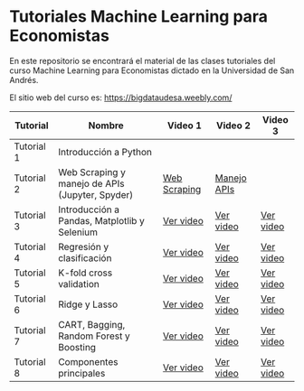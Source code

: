 # Tutoriales Machine Learning para Economistas  

En este repositorio se encontrará el material de las clases tutoriales del curso Machine Learning para Economistas dictado en la Universidad de San Andrés. 

El sitio web del curso es: https://bigdataudesa.weebly.com/


| Tutorial  | Nombre                                              | Video 1                         | Video 2                         | Video 3                         |
|-----------|-----------------------------------------------------|---------------------------------|---------------------------------|---------------------------------|
| Tutorial 1 | Introducción a Python                              |           |              |      |
| Tutorial 2 | Web Scraping y manejo de APIs (Jupyter, Spyder)    | [Web Scraping]([URL_1](https://www.youtube.com/watch?v=IxdyTd8nad8&t=1410s))             | [Manejo APIs]([URL_2](https://www.youtube.com/watch?v=D11N53i3ddQ))             |            |
| Tutorial 3 | Introducción a Pandas, Matplotlib y Selenium       | [Ver video](URL_1)             | [Ver video](URL_2)             | [Ver video](URL_3)             |
| Tutorial 4 | Regresión y clasificación                         | [Ver video](URL_1)             | [Ver video](URL_2)             | [Ver video](URL_3)             |
| Tutorial 5 | K-fold cross validation                           | [Ver video](URL_1)             | [Ver video](URL_2)             | [Ver video](URL_3)             |
| Tutorial 6 | Ridge y Lasso                                     | [Ver video](URL_1)             | [Ver video](URL_2)             | [Ver video](URL_3)             |
| Tutorial 7 | CART, Bagging, Random Forest y Boosting           | [Ver video](URL_1)             | [Ver video](URL_2)             | [Ver video](URL_3)             |
| Tutorial 8 | Componentes principales                           | [Ver video](URL_1)             | [Ver video](URL_2)             | [Ver video](URL_3)             |

